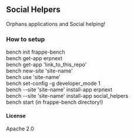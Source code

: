 ## Social Helpers

Orphans applications and Social helping!

### How to setup

bench init frappe-bench  
bench get-app erpnext  
bench get-app 'link_to_this_repo'  
bench new-site 'site-name'  
bench use 'site-name'  
bench set-config -g developer_mode 1  
bench --site 'site-name' install-app erpnext  
bench --site 'site-name' install-app social_helpers  
bench start (in frappe-bench directory!)

#### License

Apache 2.0
